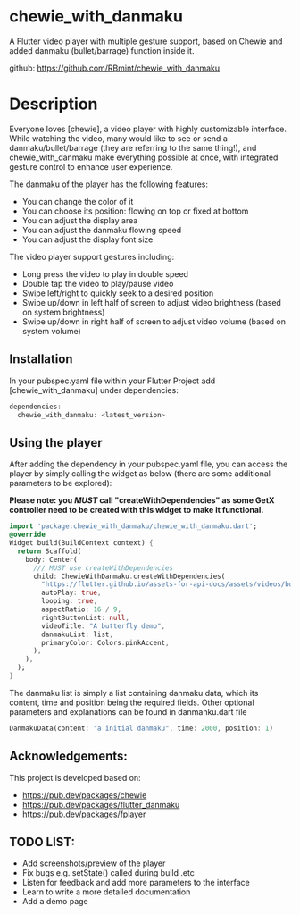 # chewie_with_danmaku
A Flutter video player with multiple gesture support, based on Chewie and added danmaku (bullet/barrage) function inside it.

github: https://github.com/RBmint/chewie_with_danmaku

# Description
Everyone loves [chewie], a video player with highly customizable interface. While watching the video,
many would like to see or send a danmaku/bullet/barrage (they are referring to the same thing!), and 
chewie_with_danmaku make everything possible at once, with integrated gesture control to enhance user
experience. 

The danmaku of the player has the following features:

- You can change the color of it
- You can choose its position: flowing on top or fixed at bottom
- You can adjust the display area
- You can adjust the danmaku flowing speed
- You can adjust the display font size

The video player support gestures including:

- Long press the video to play in double speed
- Double tap the video to play/pause video
- Swipe left/right to quickly seek to a desired position
- Swipe up/down in left half of screen to adjust video brightness (based on system brightness) 
- Swipe up/down in right half of screen to adjust video volume (based on system volume)

## Installation
In your pubspec.yaml file within your Flutter Project add [chewie_with_danmaku] under dependencies:
```dart
dependencies:
  chewie_with_danmaku: <latest_version>
```

## Using the player
After adding the dependency in your pubspec.yaml file, you can access the player by simply calling the
widget as below (there are some additional parameters to be explored):

**Please note: you _MUST_ call "createWithDependencies" as some GetX controller need to be created with
this widget to make it functional.**

```dart
import 'package:chewie_with_danmaku/chewie_with_danmaku.dart';
@override
Widget build(BuildContext context) {
  return Scaffold(
    body: Center(
      /// MUST use createWithDependencies
      child: ChewieWithDanmaku.createWithDependencies(
        "https://flutter.github.io/assets-for-api-docs/assets/videos/butterfly.mp4",
        autoPlay: true,
        looping: true,
        aspectRatio: 16 / 9,
        rightButtonList: null,
        videoTitle: "A butterfly demo",
        danmakuList: list,
        primaryColor: Colors.pinkAccent,
      ),
    ),
  );
}
```

The danmaku list is simply a list containing danmaku data, which its content, time and position being
the required fields. Other optional parameters and explanations can be found in danmanku.dart file
```dart
DanmakuData(content: "a initial danmaku", time: 2000, position: 1)
```

## Acknowledgements:
This project is developed based on:
- https://pub.dev/packages/chewie
- https://pub.dev/packages/flutter_danmaku
- https://pub.dev/packages/fplayer

## TODO LIST:
- Add screenshots/preview of the player
- Fix bugs e.g. setState() called during build .etc
- Listen for feedback and add more parameters to the interface
- Learn to write a more detailed documentation
- Add a demo page
